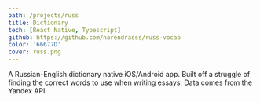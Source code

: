 ```yaml
---
path: /projects/russ
title: Dictionary
tech: [React Native, Typescript]
github: https://github.com/narendrasss/russ-vocab
color: '66677D'
cover: russ.png
---
```


A Russian-English dictionary native iOS/Android app. Built off a struggle of finding the correct words to use when writing essays. Data comes from the Yandex API.
